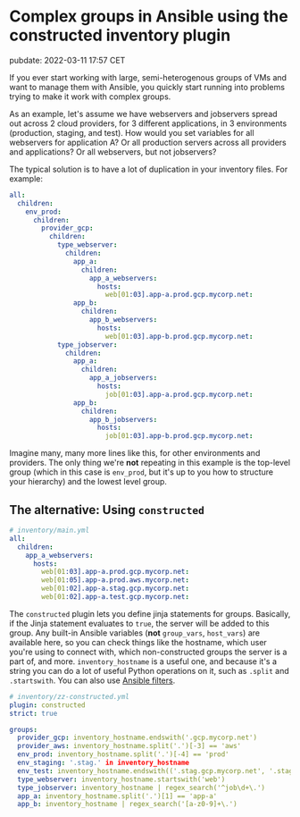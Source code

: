# Complex groups in Ansible using the constructed inventory plugin
pubdate: 2022-03-11 17:57 CET

If you ever start working with large, semi-heterogenous groups of VMs and want to manage them with Ansible, you quickly start running into problems trying to make it work with complex groups.

As an example, let's assume we have webservers and jobservers spread out across 2 cloud providers, for 3 different applications, in 3 environments (production, staging, and test). How would you set variables for all webservers for application A? Or all production servers across all providers and applications? Or all webservers, but not jobservers?

The typical solution is to have a lot of duplication in your inventory files. For example:

```yaml
all:
  children:
    env_prod:
      children:
        provider_gcp:
          children:
            type_webserver:
              children:
                app_a:
                  children:
                    app_a_webservers:
                      hosts:
                        web[01:03].app-a.prod.gcp.mycorp.net:
                app_b:
                  children:
                    app_b_webservers:
                      hosts:
                        web[01:03].app-b.prod.gcp.mycorp.net:
            type_jobserver:
              children:
                app_a:
                  children:
                    app_a_jobservers:
                      hosts:
                        job[01:03].app-a.prod.gcp.mycorp.net:
                app_b:
                  children:
                    app_b_jobservers:
                      hosts:
                        job[01:03].app-b.prod.gcp.mycorp.net:
```

Imagine many, many more lines like this, for other environments and providers. The only thing we're **not** repeating in this example is the top-level group (which in this case is `env_prod`, but it's up to you how to structure your hierarchy) and the lowest level group.

## The alternative: Using `constructed`

```yaml
# inventory/main.yml
all:
  children:
    app_a_webservers:
      hosts:
        web[01:03].app-a.prod.gcp.mycorp.net:
        web[01:05].app-a.prod.aws.mycorp.net:
        web[01:02].app-a.stag.gcp.mycorp.net:
        web[01:02].app-a.test.gcp.mycorp.net:
```

The `constructed` plugin lets you define jinja statements for groups. Basically, if the Jinja statement evaluates to `true`, the server will be added to this group. Any built-in Ansible variables (**not** `group_vars`, `host_vars`) are available here, so you can check things like the hostname, which user you're using to connect with, which non-constructed groups the server is a part of, and more. `inventory_hostname` is a useful one, and because it's a string you can do a lot of useful Python operations on it, such as `.split` and `.startswith`. You can also use [Ansible filters](https://docs.ansible.com/ansible/latest/user_guide/playbooks_filters.html).

```yaml
# inventory/zz-constructed.yml
plugin: constructed
strict: true

groups:
  provider_gcp: inventory_hostname.endswith('.gcp.mycorp.net')
  provider_aws: inventory_hostname.split('.')[-3] == 'aws'
  env_prod: inventory_hostname.split('.')[-4] == 'prod'
  env_staging: '.stag.' in inventory_hostname
  env_test: inventory_hostname.endswith(('.stag.gcp.mycorp.net', '.stag.aws.mycorp.net'))
  type_webserver: inventory_hostname.startswith('web')
  type_jobserver: inventory_hostname | regex_search('^job\d+\.')
  app_a: inventory_hostname.split('.')[1] == 'app-a'
  app_b: inventory_hostname | regex_search('[a-z0-9]+\.')
```
